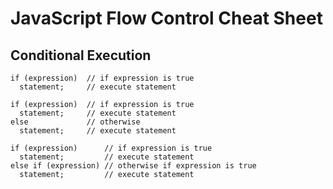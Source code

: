 # JavaScript Flow Control Cheat Sheet

Conditional Execution
---------------------

```
if (expression)  // if expression is true
  statement;     // execute statement

if (expression)  // if expression is true
  statement;     // execute statement
else             // otherwise
  statement;     // execute statement

if (expression)      // if expression is true
  statement;         // execute statement
else if (expression) // otherwise if expression is true
  statement;         // execute statement
```